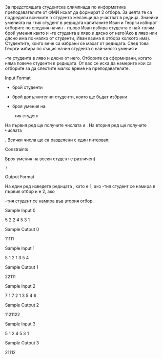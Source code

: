 За предстоящата студентска олимпиада по информатика преподавателите от ФМИ искат да формират 2 отбора. За целта те са подредили всичките n студента желаещи да участват в редица. Знаейки уменията на -тия студент в редицата капитаните Иван и Георги избират отборите по следния начин - първо Иван избира студента с най-голям брой умения както и -те студента в ляво и дясно от него(Ако в ляво или дясно има по-малко от студенти, Иван взима в отбора колкото има). Студентите, които вече са избрани се махат от редицата. След това Георги избира по същия начин студента с най-много умения и

-те студента в ляво и дясно от него. Отборите са сформирани, когато няма повече студенти в редицата. От вас се иска да намерите кои са отборите за да спестите малко време на преподавателите.

Input Format

- брой студенти
- брой допълнителни студенти, които ще бъдат избрани
- броя умения на

    -тия студент

На първия ред ще получите числата
и . На втория ред ще получите числата

. Всички числа ще са разделени с един интервал.

Constraints

Броя умения на всеки студент е различен(

    )

Output Format

На един ред изведете редицата
, като е 1, ако -тия студент се намира в първия отбор и е 2, ако

-тия студент се намира във втория отбор.

Sample Input 0

5 2
2 4 5 3 1

Sample Output 0

11111

Sample Input 1

5 1
2 1 3 5 4

Sample Output 1

22111

Sample Input 2

7 1
7 2 1 3 5 4 6

Sample Output 2

1121122

Sample Input 3

5 1
2 4 5 3 1

Sample Output 3

21112

